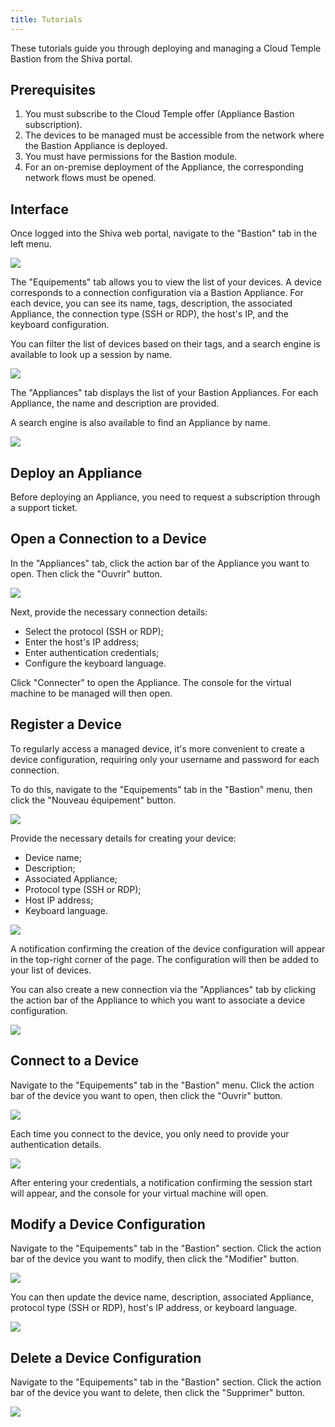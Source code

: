 ```yaml
---
title: Tutorials
---
```


These tutorials guide you through deploying and managing a Cloud Temple Bastion from the Shiva portal.

## Prerequisites

1. You must subscribe to the Cloud Temple offer (Appliance Bastion subscription).
2. The devices to be managed must be accessible from the network where the Bastion Appliance is deployed.
3. You must have permissions for the Bastion module.
4. For an on-premise deployment of the Appliance, the corresponding network flows must be opened.

## Interface

Once logged into the Shiva web portal, navigate to the "Bastion" tab in the left menu.

![](images/sessions.png)

The "Equipements" tab allows you to view the list of your devices. A device corresponds to a connection configuration via a Bastion Appliance. For each device, you can see its name, tags, description, the associated Appliance, the connection type (SSH or RDP), the host's IP, and the keyboard configuration.

You can filter the list of devices based on their tags, and a search engine is available to look up a session by name.

![](images/sessions2.png)

The "Appliances" tab displays the list of your Bastion Appliances. For each Appliance, the name and description are provided.

A search engine is also available to find an Appliance by name.

![](images/appliances.png)

## Deploy an Appliance

Before deploying an Appliance, you need to request a subscription through a support ticket.

## Open a Connection to a Device

In the "Appliances" tab, click the action bar of the Appliance you want to open. Then click the "Ouvrir" button.

![](images/ouvrir_appliance.png)

Next, provide the necessary connection details:

- Select the protocol (SSH or RDP);
- Enter the host's IP address;
- Enter authentication credentials;
- Configure the keyboard language.

Click "Connecter" to open the Appliance. The console for the virtual machine to be managed will then open.

## Register a Device

To regularly access a managed device, it's more convenient to create a device configuration, requiring only your username and password for each connection.

To do this, navigate to the "Equipements" tab in the "Bastion" menu, then click the "Nouveau équipement" button.

![](images/creer_session.png)

Provide the necessary details for creating your device:

- Device name;
- Description;
- Associated Appliance;
- Protocol type (SSH or RDP);
- Host IP address;
- Keyboard language.

![](images/creer_session2.png)

A notification confirming the creation of the device configuration will appear in the top-right corner of the page. The configuration will then be added to your list of devices.

You can also create a new connection via the "Appliances" tab by clicking the action bar of the Appliance to which you want to associate a device configuration.

![](images/creer_session3.png)

## Connect to a Device

Navigate to the "Equipements" tab in the "Bastion" menu. Click the action bar of the device you want to open, then click the "Ouvrir" button.

![](images/ouvrir_session.png)

Each time you connect to the device, you only need to provide your authentication details.

![](images/ouvrir_session2.png)

After entering your credentials, a notification confirming the session start will appear, and the console for your virtual machine will open.

## Modify a Device Configuration

Navigate to the "Equipements" tab in the "Bastion" section. Click the action bar of the device you want to modify, then click the "Modifier" button.

![](images/modifier_session.png)

You can then update the device name, description, associated Appliance, protocol type (SSH or RDP), host's IP address, or keyboard language.

![](images/modifier_session2.png)

## Delete a Device Configuration

Navigate to the "Equipements" tab in the "Bastion" section. Click the action bar of the device you want to delete, then click the "Supprimer" button.

![](images/supprimer_session.png)